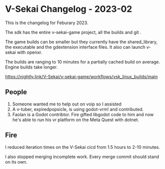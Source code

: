 # V-Sekai Changelog - 2023-02

This is the changelog for Feburary 2023.

The sdk has the entire v-sekai-game project, all the builds and git .

The game builds can be smaller but they currently have the shared_library, the executable and the gdextension interface files. It also can launch v-sekai with openxr.

The builds are ranging to 10 minutes for a partially cached build on average. Engine builds take longer.

https://nightly.link/V-Sekai/v-sekai-game/workflows/vsk_linux_builds/main

## People

1. Someone wanted me to help out on voip so I assisted
2. A v-tuber, expiredpopsicle, is using godot-vrm! and contributed.
3. Faolan is a Godot contribtor. Fire gifted libgodot code to him and now he's able to run his vr platform on the Meta Quest with dotnet.

## Fire

I reduced iteration times on the V-Sekai cicd from 1.5 hours to 2-10 minutes.

I also stopped merging incomplete work. Every merge commit should stand on its own.
